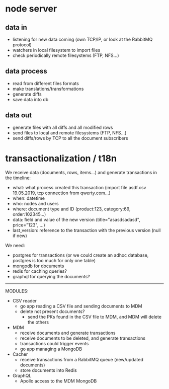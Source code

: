 # node server

## data in
- listening for new data coming (own TCP/IP, or look at the RabbitMQ protocol)
- watchers in local filesystem to import files
- check periodically remote filesystems (FTP, NFS...)

## data process
- read from different files formats
- make translations/transformations
- generate diffs
- save data into db

## data out
- generate files with all diffs and all modified rows
- send files to local and remote filesystems (FTP, NFS...)
- send diffs/rows by TCP to all the document subscribers

# transactionalization / t18n

We receive data (documents, rows, items...) and generate transactions in the timeline:
- what: what process created this transaction (import file asdf.csv 19.05.2019, tcp connection from qwerty.com...)
- when: datetime
- who: nodes and users
- where: document type and ID (product:123, category:69, order:102345...)
- data: field and value of the new version (title="asasdsadasd", price="123", ...)
- last_version: reference to the transaction with the previous version (null if new)

We need:
- postgres for transactions (or we could create an adhoc database, postgres is too much for only one table)
- mongodb for documents
- redis for caching queries?
- graphql for querying the documents?


---

MODULES:
- CSV reader
  - go app reading a CSV file and sending documents to MDM
  - delete not present documents?
    - send the PKs found in the CSV file to MDM, and MDM will delete the others
- MDM
  - receive documents and generate transactions
  - receive documents to be deleted, and generate transactions
  - transactions could trigger events
  - go app managing a MongoDB
- Cacher
  - receive transactions from a RabbitMQ queue (new/updated documents)
  - store documents into Redis
- GraphQL
  - Apollo access to the MDM MongoDB

